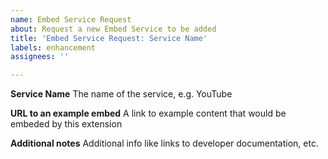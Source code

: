 ```yaml
---
name: Embed Service Request
about: Request a new Embed Service to be added
title: 'Embed Service Request: Service Name'
labels: enhancement
assignees: ''

---
```


**Service Name**
The name of the service, e.g. YouTube

**URL to an example embed**
A link to example content that would be embeded by this extension

**Additional notes**
Additional info like links to developer documentation, etc.

